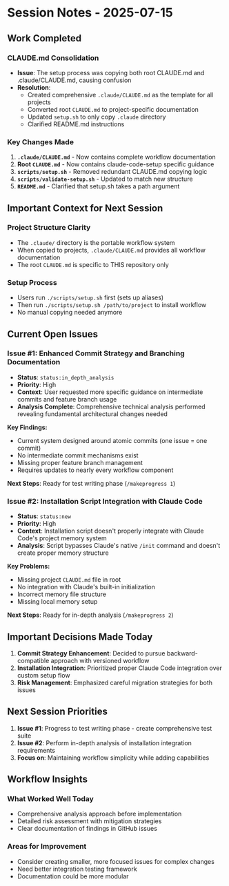 # Session Notes - 2025-07-15

## Work Completed

### CLAUDE.md Consolidation
- **Issue**: The setup process was copying both root CLAUDE.md and .claude/CLAUDE.md, causing confusion
- **Resolution**: 
  - Created comprehensive `.claude/CLAUDE.md` as the template for all projects
  - Converted root `CLAUDE.md` to project-specific documentation
  - Updated `setup.sh` to only copy `.claude` directory
  - Clarified README.md instructions

### Key Changes Made
1. **`.claude/CLAUDE.md`** - Now contains complete workflow documentation
2. **Root `CLAUDE.md`** - Now contains claude-code-setup specific guidance
3. **`scripts/setup.sh`** - Removed redundant CLAUDE.md copying logic
4. **`scripts/validate-setup.sh`** - Updated to match new structure
5. **`README.md`** - Clarified that setup.sh takes a path argument

## Important Context for Next Session

### Project Structure Clarity
- The `.claude/` directory is the portable workflow system
- When copied to projects, `.claude/CLAUDE.md` provides all workflow documentation
- The root `CLAUDE.md` is specific to THIS repository only

### Setup Process
- Users run `./scripts/setup.sh` first (sets up aliases)
- Then run `./scripts/setup.sh /path/to/project` to install workflow
- No manual copying needed anymore

## Current Open Issues

### Issue #1: Enhanced Commit Strategy and Branching Documentation
- **Status**: `status:in_depth_analysis`
- **Priority**: High
- **Context**: User requested more specific guidance on intermediate commits and feature branch usage
- **Analysis Complete**: Comprehensive technical analysis performed revealing fundamental architectural changes needed

**Key Findings:**
- Current system designed around atomic commits (one issue = one commit)
- No intermediate commit mechanisms exist
- Missing proper feature branch management
- Requires updates to nearly every workflow component

**Next Steps**: Ready for test writing phase (`/makeprogress 1`)

### Issue #2: Installation Script Integration with Claude Code
- **Status**: `status:new`
- **Priority**: High  
- **Context**: Installation script doesn't properly integrate with Claude Code's project memory system
- **Analysis**: Script bypasses Claude's native `/init` command and doesn't create proper memory structure

**Key Problems:**
- Missing project `CLAUDE.md` file in root
- No integration with Claude's built-in initialization
- Incorrect memory file structure
- Missing local memory setup

**Next Steps**: Ready for in-depth analysis (`/makeprogress 2`)

## Important Decisions Made Today

1. **Commit Strategy Enhancement**: Decided to pursue backward-compatible approach with versioned workflow
2. **Installation Integration**: Prioritized proper Claude Code integration over custom setup flow
3. **Risk Management**: Emphasized careful migration strategies for both issues

## Next Session Priorities

1. **Issue #1**: Progress to test writing phase - create comprehensive test suite
2. **Issue #2**: Perform in-depth analysis of installation integration requirements
3. **Focus on**: Maintaining workflow simplicity while adding capabilities

## Workflow Insights

### What Worked Well Today
- Comprehensive analysis approach before implementation
- Detailed risk assessment with mitigation strategies
- Clear documentation of findings in GitHub issues

### Areas for Improvement
- Consider creating smaller, more focused issues for complex changes
- Need better integration testing framework
- Documentation could be more modular